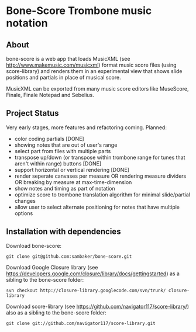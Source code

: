 Bone-Score Trombone music notation
==================================

About
-----

bone-score is a web app that loads MusicXML (see http://www.makemusic.com/musicxml) format music score files (using score-library) and renders them in an experimental view that shows
slide positions and partials in place of musical score.

MusicXML can be exported from many music score editors like MuseScore, Finale, Finale Notepad and Sebelius.

Project Status
--------------

Very early stages, more features and refactoring coming. Planned:

- color coding partials [DONE]
- showing notes that are out of user's range
- select part from files with multiple parts
- transpose up/down (or transpose within trombone range for tunes that aren't within range) buttons [DONE]
- support horizontal or vertical rendering [DONE]
- render seperate canvases per measure OR rendering measure dividers OR breaking by measure at max-time-dimension
- show notes and timing as part of notation
- optimize score to trombone translation algorithm for minimal slide/partial changes
- allow user to select alternate positioning for notes that have multiple options

Installation with dependencies
------------------------------

Download bone-score:

    git clone git@github.com:sambaker/bone-score.git

Download Google Closure library (see https://developers.google.com/closure/library/docs/gettingstarted) as a sibling to the bone-score folder:

    svn checkout http://closure-library.googlecode.com/svn/trunk/ closure-library

Download score-library (see https://github.com/navigator117/score-library/) also as a sibling to the bone-score folder:

    git clone git://github.com/navigator117/score-library.git
